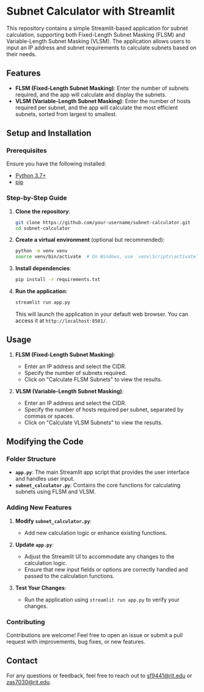 # Subnet Calculator with Streamlit

This repository contains a simple Streamlit-based application for subnet calculation, supporting both Fixed-Length Subnet Masking (FLSM) and Variable-Length Subnet Masking (VLSM). The application allows users to input an IP address and subnet requirements to calculate subnets based on their needs.

## Features

- **FLSM (Fixed-Length Subnet Masking)**: Enter the number of subnets required, and the app will calculate and display the subnets.
- **VLSM (Variable-Length Subnet Masking)**: Enter the number of hosts required per subnet, and the app will calculate the most efficient subnets, sorted from largest to smallest.

## Setup and Installation

### Prerequisites

Ensure you have the following installed:

- [Python 3.7+](https://www.python.org/downloads/)
- [pip](https://pip.pypa.io/en/stable/installation/)

### Step-by-Step Guide

1. **Clone the repository**:

   ```bash
   git clone https://github.com/your-username/subnet-calculator.git
   cd subnet-calculator
   ```

2. **Create a virtual environment** (optional but recommended):

   ```bash
   python -m venv venv
   source venv/bin/activate  # On Windows, use `venv\Scripts\activate`
   ```

3. **Install dependencies**:

   ```bash
   pip install -r requirements.txt
   ```

4. **Run the application**:

   ```bash
   streamlit run app.py
   ```

   This will launch the application in your default web browser. You can access it at `http://localhost:8501/`.

## Usage

1. **FLSM (Fixed-Length Subnet Masking)**:
   - Enter an IP address and select the CIDR.
   - Specify the number of subnets required.
   - Click on "Calculate FLSM Subnets" to view the results.

2. **VLSM (Variable-Length Subnet Masking)**:
   - Enter an IP address and select the CIDR.
   - Specify the number of hosts required per subnet, separated by commas or spaces.
   - Click on "Calculate VLSM Subnets" to view the results.

## Modifying the Code

### Folder Structure

- **`app.py`**: The main Streamlit app script that provides the user interface and handles user input.
- **`subnet_calculator.py`**: Contains the core functions for calculating subnets using FLSM and VLSM.

### Adding New Features

1. **Modify `subnet_calculator.py`**:
   - Add new calculation logic or enhance existing functions.
   
2. **Update `app.py`**:
   - Adjust the Streamlit UI to accommodate any changes to the calculation logic.
   - Ensure that new input fields or options are correctly handled and passed to the calculation functions.

3. **Test Your Changes**:
   - Run the application using `streamlit run app.py` to verify your changes.

### Contributing

Contributions are welcome! Feel free to open an issue or submit a pull request with improvements, bug fixes, or new features.

## Contact

For any questions or feedback, feel free to reach out to [sf9441@rit.edu](mailto:sf9441@rit.edu) or [zas7030@rit.edu](mailto:zas7030@rit.edu).